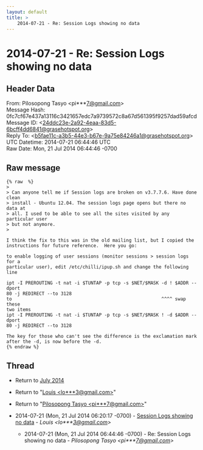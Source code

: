 ```yaml
---
layout: default
title: >
    2014-07-21 - Re: Session Logs showing no data
---
```


# 2014-07-21 - Re: Session Logs showing no data

## Header Data

From: Pilosopong Tasyo \<pi***7@gmail.com\><br>
Message Hash: 0fc7cf67e437a13116c3421657edc7a9739572c8a67d561395f9257dad59afcd<br>
Message ID: \<24ddc23e-2a92-4eaa-83d5-6bcff4dd6841@grasehotspot.org\><br>
Reply To: \<b5fae11c-a3b5-44e3-b67e-9a75e84246a1@grasehotspot.org\><br>
UTC Datetime: 2014-07-21 06:44:46 UTC<br>
Raw Date: Mon, 21 Jul 2014 06:44:46 -0700<br>

## Raw message

```
{% raw  %}
>
> Can anyone tell me if Session logs are broken on v3.7.7.6. Have done clean 
> install - Ubuntu 12.04. The session logs page opens but there no data at 
> all. I used to be able to see all the sites visited by any particular user 
> but not anymore.
>

I think the fix to this was in the old mailing list, but I copied the 
instructions for future reference.  Here you go:

to enable logging of user sessions (monitor sessions > session logs for a 
particular user), edit /etc/chilli/ipup.sh and change the following line

ipt -I PREROUTING -t nat -i $TUNTAP -p tcp -s $NET/$MASK -d ! $ADDR --dport 
80 -j REDIRECT --to 3128
to                                                       ^^^^ swap these 
two items
ipt -I PREROUTING -t nat -i $TUNTAP -p tcp -s $NET/$MASK ! -d $ADDR --dport 
80 -j REDIRECT --to 3128

The key for those who can't see the difference is the exclamation mark 
after the -d, is now before the -d.
{% endraw %}
```

## Thread

+ Return to [July 2014](/archive/2014/07)

+ Return to "[Louis <lo***3<span>@</span>gmail.com>](/authors/lo___3_at_gmail_com)"
+ Return to "[Pilosopong Tasyo <pi***7<span>@</span>gmail.com>](/authors/pi___7_at_gmail_com)"

+ 2014-07-21 (Mon, 21 Jul 2014 06:20:17 -0700) - [Session Logs showing no data](/archive/2014/07/954578c648e2529de30964356ba5c64c0a7a8eb20a53a571afda59374d3e08b7) - _Louis \<lo***3@gmail.com\>_
  + 2014-07-21 (Mon, 21 Jul 2014 06:44:46 -0700) - Re: Session Logs showing no data - _Pilosopong Tasyo \<pi***7@gmail.com\>_


